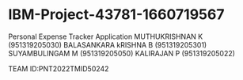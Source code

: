 # IBM-Project-43781-1660719567
Personal Expense Tracker Application
  MUTHUKRISHNAN K (951319205030)
  BALASANKARA kRISHNA B (951319205301)
  SUYAMBULINGAM M (951319205050)
  KALIRAJAN P (951319205022)
  
  TEAM ID:PNT2022TMID50242
